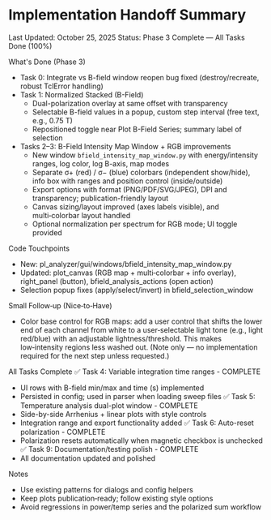 # Implementation Handoff Summary

Last Updated: October 25, 2025
Status: Phase 3 Complete — All Tasks Done (100%)

What's Done (Phase 3)
- Task 0: Integrate vs B-field window reopen bug fixed (destroy/recreate, robust TclError handling)
- Task 1: Normalized Stacked (B-Field)
  - Dual-polarization overlay at same offset with transparency
  - Selectable B-field values in a popup, custom step interval (free text, e.g., 0.75 T)
  - Repositioned toggle near Plot B-Field Series; summary label of selection
- Tasks 2–3: B-Field Intensity Map Window + RGB improvements
  - New window `bfield_intensity_map_window.py` with energy/intensity ranges, log color, log B-axis, map modes
  - Separate σ+ (red) / σ− (blue) colorbars (independent show/hide), info box with ranges and position control (inside/outside)
  - Export options with format (PNG/PDF/SVG/JPEG), DPI and transparency; publication-friendly layout
  - Canvas sizing/layout improved (axes labels visible), and multi‑colorbar layout handled
  - Optional normalization per spectrum for RGB mode; UI toggle provided

Code Touchpoints
- New: pl_analyzer/gui/windows/bfield_intensity_map_window.py
- Updated: plot_canvas (RGB map + multi‑colorbar + info overlay), right_panel (button), bfield_analysis_actions (open action)
- Selection popup fixes (apply/select/invert) in bfield_selection_window

Small Follow‑up (Nice‑to‑Have)
- Color base control for RGB maps: add a user control that shifts the lower end of each channel from white to a user‑selectable light tone (e.g., light red/blue) with an adjustable lightness/threshold. This makes low‑intensity regions less washed out. (Note only — no implementation required for the next step unless requested.)

All Tasks Complete
✅ Task 4: Variable integration time ranges - COMPLETE
   - UI rows with B-field min/max and time (s) implemented
   - Persisted in config; used in parser when loading sweep files
✅ Task 5: Temperature analysis dual-plot window - COMPLETE
   - Side-by-side Arrhenius + linear plots with style controls
   - Integration range and export functionality added
✅ Task 6: Auto-reset polarization - COMPLETE
   - Polarization resets automatically when magnetic checkbox is unchecked
✅ Task 9: Documentation/testing polish - COMPLETE
   - All documentation updated and polished

Notes
- Use existing patterns for dialogs and config helpers
- Keep plots publication‑ready; follow existing style options
- Avoid regressions in power/temp series and the polarized sum workflow
